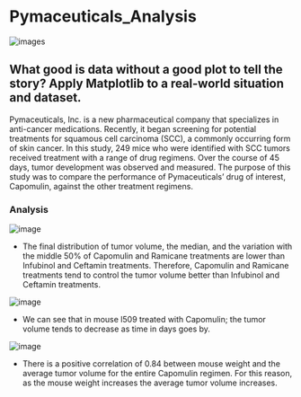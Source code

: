 # Pymaceuticals_Analysis

![images](https://github.com/carojasp12/Pymaceuticals_Analysis/assets/152667250/014c08c3-47da-48d6-9286-581d3e07bccb)

## What good is data without a good plot to tell the story?  Apply Matplotlib to a real-world situation and dataset.


Pymaceuticals, Inc. is a new pharmaceutical company that specializes in anti-cancer medications. Recently, it began screening for potential treatments for squamous cell carcinoma (SCC), a commonly occurring form of skin cancer. In this study, 249 mice who were identified with SCC tumors received treatment with a range of drug regimens. Over the course of 45 days, tumor development was observed and measured. The purpose of this study was to compare the performance of Pymaceuticals’ drug of interest, Capomulin, against the other treatment regimens.

### Analysis

![image](https://github.com/carojasp12/Pymaceuticals_Analysis/assets/152667250/4ea0e88a-0f7b-4e74-905b-c7df942c8f54)

- The final distribution of tumor volume, the median, and the variation with the middle 50% of Capomulin and Ramicane treatments are lower than Infubinol and Ceftamin treatments. Therefore, Capomulin and Ramicane treatments tend to control the tumor volume better than Infubinol and Ceftamin treatments.

![image](https://github.com/carojasp12/Pymaceuticals_Analysis/assets/152667250/2470b9a7-cf69-4d5f-8578-f128608b99a4)

- We can see that in mouse l509 treated with Capomulin; the tumor volume tends to decrease as time in days goes by.

![image](https://github.com/carojasp12/Pymaceuticals_Analysis/assets/152667250/194912bb-e208-4dc9-80dc-29ef0fdeb869)  

- There is a positive correlation of 0.84 between mouse weight and the average tumor volume for the entire Capomulin regimen. For this reason, as the mouse weight increases the average tumor volume increases.

